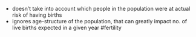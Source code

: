 - doesn’t take into account which people in the population were at actual risk of having births
- ignores age-structure of the population, that can greatly impact no. of live births expected in a given year
#fertility
